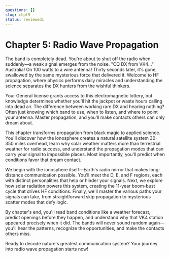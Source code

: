 ```yaml
---
questions: []
slug: chpt5
status: reviewed1
---
```


# Chapter 5: Radio Wave Propagation

The band is completely dead. You're about to shut off the radio when suddenly—a weak signal emerges from the noise. "CQ DX from VK4..." Australia! On 100 watts to a wire antenna! Thirty seconds later, it's gone, swallowed by the same mysterious force that delivered it. Welcome to HF propagation, where physics performs daily miracles and understanding the science separates the DX hunters from the wishful thinkers.

Your General license grants access to this electromagnetic lottery, but knowledge determines whether you'll hit the jackpot or waste hours calling into dead air. The difference between working rare DX and hearing nothing? Often just knowing which band to use, when to listen, and where to point your antenna. Master propagation, and you'll make contacts others can only dream about.

This chapter transforms propagation from black magic to applied science. You'll discover how the ionosphere creates a natural satellite system 30-350 miles overhead, learn why solar weather matters more than terrestrial weather for radio success, and understand the propagation modes that can carry your signal to impossible places. Most importantly, you'll predict when conditions favor that dream contact.

We begin with the ionosphere itself—Earth's radio mirror that makes long-distance communication possible. You'll meet the D, E, and F regions, each with distinct personalities that help or hinder your signals. Next, we explore how solar radiation powers this system, creating the 11-year boom-bust cycle that drives HF conditions. Finally, we'll master the various paths your signals can take, from straightforward skip propagation to mysterious scatter modes that defy logic.

By chapter's end, you'll read band conditions like a weather forecast, predict openings before they happen, and understand why that VK4 station appeared precisely when it did. The bands will never sound random again—you'll hear the patterns, recognize the opportunities, and make the contacts others miss.

Ready to decode nature's greatest communication system? Your journey into radio wave propagation starts now!
